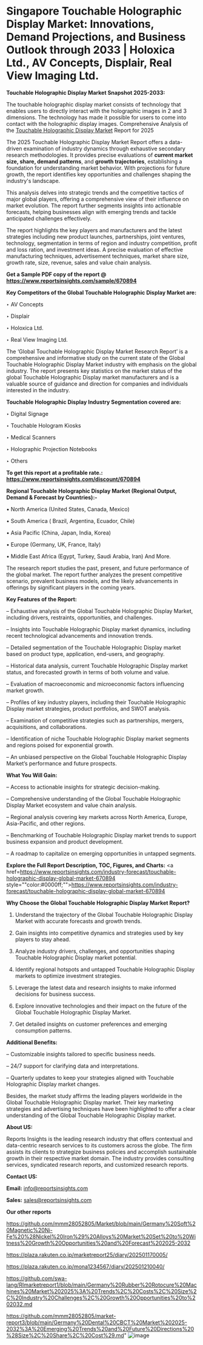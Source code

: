 # Singapore Touchable Holographic Display Market: Innovations, Demand Projections, and Business Outlook through 2033 | Holoxica Ltd., AV Concepts, Displair, Real View Imaging Ltd.

<strong>Touchable Holographic Display Market Snapshot 2025-2033:</strong>

The touchable holographic display market consists of technology that enables users to directly interact with the holographic images in 2 and 3 dimensions. The technology has made it possible for users to come into contact with the holographic display images. Comprehensive Analysis of the <a href=https://www.reportsinsights.com/sample/670894>Touchable Holographic Display Market</a> Report for 2025

The 2025 Touchable Holographic Display Market Report offers a data-driven examination of industry dynamics through exhaustive secondary research methodologies. It provides precise evaluations of <strong>current market size, share, demand patterns</strong>, and <strong>growth trajectories</strong>, establishing a foundation for understanding market behavior. With projections for future growth, the report identifies key opportunities and challenges shaping the industry's landscape.

This analysis delves into strategic trends and the competitive tactics of major global players, offering a comprehensive view of their influence on market evolution. The report further segments insights into actionable forecasts, helping businesses align with emerging trends and tackle anticipated challenges effectively.

The report highlights the key players and manufacturers and the latest strategies including new product launches, partnerships, joint ventures, technology, segmentation in terms of region and industry competition, profit and loss ration, and investment ideas. A precise evaluation of effective manufacturing techniques, advertisement techniques, market share size, growth rate, size, revenue, sales and value chain analysis.

<strong>Get a Sample PDF copy of the report @ <a href=https://www.reportsinsights.com/sample/670894 style=color:#0000ff;>https://www.reportsinsights.com/sample/670894</a></strong>

<strong>Key Competitors of the Global Touchable Holographic Display Market are:</strong>

‣ AV Concepts

‣ Displair

‣ Holoxica Ltd.

‣ Real View Imaging Ltd.

The ‘Global Touchable Holographic Display Market Research Report’ is a comprehensive and informative study on the current state of the Global Touchable Holographic Display Market industry with emphasis on the global industry. The report presents key statistics on the market status of the global Touchable Holographic Display market manufacturers and is a valuable source of guidance and direction for companies and individuals interested in the industry.

<strong>Touchable Holographic Display Industry Segmentation covered are:</strong>

‣ Digital Signage

‣ Touchable Hologram Kiosks

‣ Medical Scanners

‣ Holographic Projection Notebooks

‣ Others

<strong>To get this report at a profitable rate.: <a href=https://www.reportsinsights.com/discount/670894 style=color:#0000ff;>https://www.reportsinsights.com/discount/670894</a></strong>

<strong>Regional Touchable Holographic Display Market (Regional Output, Demand &amp; Forecast by Countries):-</strong>

• North America (United States, Canada, Mexico)

• South America ( Brazil, Argentina, Ecuador, Chile)

• Asia Pacific (China, Japan, India, Korea)

• Europe (Germany, UK, France, Italy)

• Middle East Africa (Egypt, Turkey, Saudi Arabia, Iran) And More.

The research report studies the past, present, and future performance of the global market. The report further analyzes the present competitive scenario, prevalent business models, and the likely advancements in offerings by significant players in the coming years.

<strong>Key Features of the Report:</strong>

– Exhaustive analysis of the Global Touchable Holographic Display Market, including drivers, restraints, opportunities, and challenges.

– Insights into Touchable Holographic Display market dynamics, including recent technological advancements and innovation trends.

– Detailed segmentation of the Touchable Holographic Display market based on product type, application, end-users, and geography.

– Historical data analysis, current Touchable Holographic Display market status, and forecasted growth in terms of both volume and value.

– Evaluation of macroeconomic and microeconomic factors influencing market growth.

– Profiles of key industry players, including their Touchable Holographic Display market strategies, product portfolios, and SWOT analysis.

– Examination of competitive strategies such as partnerships, mergers, acquisitions, and collaborations.

– Identification of niche Touchable Holographic Display market segments and regions poised for exponential growth.

– An unbiased perspective on the Global Touchable Holographic Display Market’s performance and future prospects.

<strong>What You Will Gain:</strong>

– Access to actionable insights for strategic decision-making.

– Comprehensive understanding of the Global Touchable Holographic Display Market ecosystem and value chain analysis.

– Regional analysis covering key markets across North America, Europe, Asia-Pacific, and other regions.

– Benchmarking of Touchable Holographic Display market trends to support business expansion and product development.

– A roadmap to capitalize on emerging opportunities in untapped segments.

<strong>Explore the Full Report Description, TOC, Figures, and Charts:</strong>
<a href=https://www.reportsinsights.com/industry-forecast/touchable-holographic-display-global-market-670894 style=""color:#0000ff;"">https://www.reportsinsights.com/industry-forecast/touchable-holographic-display-global-market-670894</a>

<strong>Why Choose the Global Touchable Holographic Display Market Report?</strong>

1. Understand the trajectory of the Global Touchable Holographic Display Market with accurate forecasts and growth trends.

2. Gain insights into competitive dynamics and strategies used by key players to stay ahead.

3. Analyze industry drivers, challenges, and opportunities shaping Touchable Holographic Display market potential.

4. Identify regional hotspots and untapped Touchable Holographic Display markets to optimize investment strategies.

5. Leverage the latest data and research insights to make informed decisions for business success.

6. Explore innovative technologies and their impact on the future of the Global Touchable Holographic Display Market.

7. Get detailed insights on customer preferences and emerging consumption patterns.

<strong>Additional Benefits:</strong>

– Customizable insights tailored to specific business needs.

– 24/7 support for clarifying data and interpretations.

– Quarterly updates to keep your strategies aligned with Touchable Holographic Display market changes.

Besides, the market study affirms the leading players worldwide in the Global Touchable Holographic Display market. Their key marketing strategies and advertising techniques have been highlighted to offer a clear understanding of the Global Touchable Holographic Display market.

<strong><strong>About US</strong>:</strong>

Reports Insights is the leading research industry that offers contextual and data-centric research services to its customers across the globe. The firm assists its clients to strategize business policies and accomplish sustainable growth in their respective market domain. The industry provides consulting services, syndicated research reports, and customized research reports.

<strong>Contact US:</strong>

<p class=><b>Email:</b> <a href=mailto:info@reportsinsights.com>info@reportsinsights.com</a></p>
<p class=><b>Sales:</b> <a href=mailto:sales@reportsinsights.com>sales@reportsinsights.com</a></p>

<strong>Our other reports</strong>

<a href=https://github.com/mmm28052805/Market/blob/main/Germany%20Soft%20Magnetic%20Ni-Fe%20%28Nickel%20Iron%29%20Alloys%20Market%20Set%20to%20Witness%20Growth%20Opportunities%20and%20Forecast%202025-2032>https://github.com/mmm28052805/Market/blob/main/Germany%20Soft%20Magnetic%20Ni-Fe%20%28Nickel%20Iron%29%20Alloys%20Market%20Set%20to%20Witness%20Growth%20Opportunities%20and%20Forecast%202025-2032</a>

<a href=https://plaza.rakuten.co.jp/marketreport25/diary/202501170005/>https://plaza.rakuten.co.jp/marketreport25/diary/202501170005/</a>

<a href=https://plaza.rakuten.co.jp/mona1234567/diary/202501210040/>https://plaza.rakuten.co.jp/mona1234567/diary/202501210040/</a>

<a href=https://github.com/swa-lang/RImarketreport1/blob/main/Germany%20Rubber%20Rotocure%20Machines%20Market%202025%3A%20Trends%2C%20Costs%2C%20Size%2C%20Industry%20Challenges%2C%20Growth%20Opportunities%20to%202032.md>https://github.com/swa-lang/RImarketreport1/blob/main/Germany%20Rubber%20Rotocure%20Machines%20Market%202025%3A%20Trends%2C%20Costs%2C%20Size%2C%20Industry%20Challenges%2C%20Growth%20Opportunities%20to%202032.md</a>

<a href=https://github.com/mmm28052805/market-report3/blob/main/Germany%20Dental%20CBCT%20Market%202025-2032%3A%20Emerging%20Trends%20and%20Future%20Directions%20%28Size%2C%20Share%2C%20Cost%29.md>https://github.com/mmm28052805/market-report3/blob/main/Germany%20Dental%20CBCT%20Market%202025-2032%3A%20Emerging%20Trends%20and%20Future%20Directions%20%28Size%2C%20Share%2C%20Cost%29.md</a>"
![image](https://github.com/user-attachments/assets/69aafc51-9452-47bb-af0a-bd38982bd31b)

